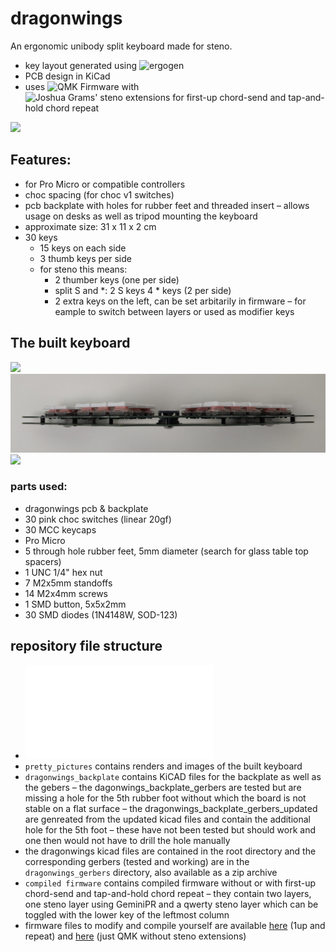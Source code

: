 # dragonwings
An ergonomic unibody split keyboard made for steno.

- key layout generated using ![ergogen](https://github.com/ergogen/ergogen)
- PCB design in KiCad
- uses ![QMK Firmware](https://github.com/qmk/qmk_firmware) with ![Joshua Grams' steno extensions for first-up chord-send and tap-and-hold chord repeat](https://github.com/JoshuaGrams/qmk-steno-extensions)


![](pretty_pictures/perspective.jpg?raw=true)

## Features:
- for Pro Micro or compatible controllers
- choc spacing (for choc v1 switches)
- pcb backplate with holes for rubber feet and threaded insert – allows usage on desks as well as tripod mounting the keyboard
- approximate size: 31 x 11 x 2 cm
- 30 keys
  - 15 keys on each side
  - 3 thumb keys per side
  - for steno this means: 
    - 2 thumber keys (one per side)
    - split S and *: 2 S keys 4 * keys (2 per side)
    - 2 extra keys on the left, can be set arbitarily in firmware – for eample to switch between layers or used as modifier keys


## The built keyboard
![](pretty_pictures/top.jpg?raw=true)
![](pretty_pictures/side.jpg?raw=true)
![](pretty_pictures/back.jpg?raw=true)
### parts used:
- dragonwings pcb & backplate
- 30 pink choc switches (linear 20gf)
- 30 MCC keycaps
- Pro Micro
- 5 through hole rubber feet, 5mm diameter (search for glass table top spacers)
- 1 UNC 1/4" hex nut 
- 7 M2x5mm standoffs
- 14 M2x4mm screws
- 1 SMD button, 5x5x2mm
- 30 SMD diodes (1N4148W, SOD-123)


## repository file structure
- ![guide for assembling the keyboard](assembly_instructions.md)
- `pretty_pictures` contains renders and images of the built keyboard
- `dragonwings_backplate` contains KiCAD files for the backplate as well as the gebers 
  – the dagonwings_backplate_gerbers are tested but are missing a hole for the 5th rubber foot without which the board is not stable on a flat surface
  – the dragonwings_backplate_gerbers_updated are genreated from the updated kicad files and contain the additional hole for the 5th foot – these have not been tested but should work and one then would not have to drill the hole manually
- the dragonwings kicad files are contained in the root directory and the corresponding gerbers (tested and working) are in the `dragonwings_gerbers` directory, also available as a zip archive
- `compiled firmware` contains compiled firmware without or with first-up chord-send and tap-and-hold chord repeat – they contain two layers, one steno layer using GeminiPR and a qwerty steno layer which can be toggled with the lower key of the leftmost column
- firmware files to modify and compile yourself are available [here](https://github.com/Cl4ryty/qmk-steno-extensions/tree/dragonwings/keyboards/dragonwings) (1up and repeat) and [here](https://github.com/Cl4ryty/qmk_firmware/tree/dragonwings/keyboards/dragonwings) (just QMK without steno extensions)
